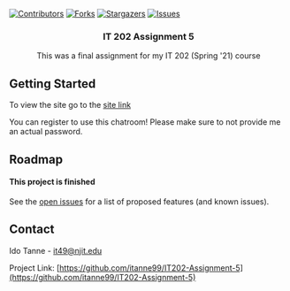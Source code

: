 <!--
*** Thanks for checking out the Best-README-Template. If you have a suggestion
*** that would make this better, please fork the repo and create a pull request
*** or simply open an issue with the tag "enhancement".
*** Thanks again! Now go create something AMAZING! :D
***
***
***
*** To avoid retyping too much info. Do a search and replace for the following:
*** github_username, repo_name, twitter_handle, email, project_title, project_description
-->



<!-- PROJECT SHIELDS -->
<!--
*** I'm using markdown "reference style" links for readability.
*** Reference links are enclosed in brackets [ ] instead of parentheses ( ).
*** See the bottom of this document for the declaration of the reference variables
*** for contributors-url, forks-url, etc. This is an optional, concise syntax you may use.
*** https://www.markdownguide.org/basic-syntax/#reference-style-links
-->
[![Contributors][contributors-shield]][contributors-url]
[![Forks][forks-shield]][forks-url]
[![Stargazers][stars-shield]][stars-url]
[![Issues][issues-shield]][issues-url]

<h3 align="center">IT 202 Assignment 5</h3>

<p align="center">
    This was a final assignment for my IT 202 (Spring '21) course
</p>

<!-- GETTING STARTED -->
## Getting Started

To view the site go to the [site link](https://web.njit.edu/~it49/it202/assignment_5/)

You can register to use this chatroom! Please make sure to not provide me an actual password.


<!-- ROADMAP -->
## Roadmap

#### This project is finished

See the [open issues](https://github.com/itanne99/IT202-Assignment-5/issues) for a list of proposed features (and known issues).



<!-- CONTACT -->
## Contact

Ido Tanne - it49@njit.edu

Project Link: [https://github.com/itanne99/IT202-Assignment-5](https://github.com/itanne99/IT202-Assignment-5)



<!-- MARKDOWN LINKS & IMAGES -->
<!-- https://www.markdownguide.org/basic-syntax/#reference-style-links -->
[contributors-shield]: https://img.shields.io/github/contributors/itanne99/IT202-Assignment-5.svg?style=for-the-badge
[contributors-url]: https://github.com/itanne99/IT202-Assignment-5/graphs/contributors
[forks-shield]: https://img.shields.io/github/forks/itanne99/IT202-Assignment-5.svg?style=for-the-badge
[forks-url]: https://github.com/itanne99/IT202-Assignment-5/network/members
[stars-shield]: https://img.shields.io/github/stars/itanne99/IT202-Assignment-5.svg?style=for-the-badge
[stars-url]: https://github.com/itanne99/IT202-Assignment-5/stargazers
[issues-shield]: https://img.shields.io/github/issues/itanne99/IT202-Assignment-5.svg?style=for-the-badge
[issues-url]: https://github.com/itanne99/IT202-Assignment-5/issues
[license-shield]: https://img.shields.io/github/license/itanne99/IT202-Assignment-5.svg?style=for-the-badge
[license-url]: https://github.com/itanne99/IT202-Assignment-5/blob/master/LICENSE.txt
[linkedin-shield]: https://img.shields.io/badge/-LinkedIn-black.svg?style=for-the-badge&logo=linkedin&colorB=555
[linkedin-url]: https://linkedin.com/in/github_username
